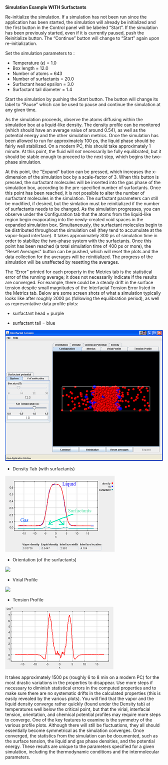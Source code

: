 
**Simulation Example WITH Surfactants**


Re-initialize the simulation. If a simulation has not been run since the application has been started, the
simulation will already be initialized and the first button in the Control panel will be labeled “Start”. If
the simulation has been previously started, even if it is currently paused, push the Reinitialize button. The
“Continue” button will change to “Start” again upon re–initialization.

Set the simulation parameters to :

* Temperature ($\epsilon$) = 1.0
* Box length = 12.0
* Number of atoms = 643
* Number of surfactants = 20.0
* Surfactant head epsilon = 3.0
* Surfactant tail diameter = 1.4



Start the simulation by pushing the Start button. The button will change its label to “Pause” which can be
used to pause and continue the simulation at any given time.

As the simulation proceeds, observe the atoms diffusing within the simulation
box at a liquid-like density.  The density profile can be monitored (which should have an average value of around
0.54), as well as the potential energy and the other simulation metrics.  Once the simulation
has been allowed to run for approximately 100 ps, the liquid phase should be fairly well stabilized.  On a 
modern PC, this should take approximately 1 minute.  At this point, the fluid will *not* necessarily be
fully equilibrated, but it should be stable enough to proceed to the next step, which begins the two-phase simulation.

At this point, the "Expand" button can be pressed, which increases the x-dimension of the 
simulation box by a scale-factor of 3.  When this button is pressed, the surfactant molecules will be inserted into the
gas phase of the simulation box, according to the pre-specified number of surfactants.  Once this point
has been reached, it is not possible to alter the number of surfactant molecules in the simulation.  The surfactant
parameters can still be modified, if desired, but the simlation must be reinitialized if the number of surfactants
needs to be changed.  As the simulation progresses, you can observe under the Configuration tab that the atoms
from the liquid-like region begin evaporating into the newly-created void spaces in the expanded simulation box.  Simultaneously, the surfactant molecules begin to be distributed throughout the simulation cell (they tend to accumulate 
at the vapor-liquid interface).
It takes approximately 300 ps of simulation time in order to stabilize the two-phase system with the surfactants.  Once this
point has been reached (a total simulation time of 400 ps or more), the "Reset Averages" button can be pushed,
which will reset the plots and the data collection for the averages will be reinitialized.  The progress of the
simulation will be unaffected by resetting the averages.

The “Error” printed for each property in the Metrics tab is the statistical error of the running average; it does not necessarily indicate if the results are converged. For example, there could be a steady drift in the surface tension despite
small magnitudes of the Interfacial Tension Error listed in the Metrics tab.  Below are some screen shots
of what a simulation typically looks like after roughly 2000 ps (following the equilibration period), as well as representative data profile plots:




* surfactant head = purple

* surfactant tail = blue

![](./Config_surf2.gif)


* Density Tab (with surfactants)

![](./Surf_profile.gif)


* Orientation (of the surfactants)

![](./Orientation.gif)


* Virial Profile

![](./Virial.gif)


* Tension Profile

![](./ST_profile.gif)


It takes approximately 1500 ps (roughly 6 to 8 min on a modern PC) for the most drastic
variations in the properties to disappear.  Use more steps if necessary to diminish statistical errors in the computed properties and
to make sure there are no systematic drifts in the calculated properties (this is easily revealed by the various
plots). You will find that the vapor and the liquid density converge rather quickly (found under the Density tab)
at temperatures well below the critical point, but that the virial, interfacial tension, orientation, and chemical potential profiles may require more steps to converge.  One of the key features to examine is the symmetry of the various profile plots.
Although there will still be fluctuations, they all should essentially become symmetrical as the simulation converges.  Once converged, the statistics from the simulation can be documented, such as the surface tension, the liquid and gas phase densities, and the potential energy.  These results are unique to the parameters specified for a given simulation, including the thermodynamic conditions and the intermolecular parameters.

